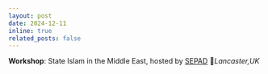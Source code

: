 ```yaml
---
layout: post
date: 2024-12-11
inline: true
related_posts: false
---
```


**Workshop**: State Islam in the Middle East, hosted by [SEPAD](https://www.sepad.org.uk/) 📍*Lancaster,UK*
